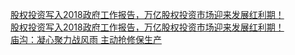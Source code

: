   
[股权投资写入2018政府工作报告，万亿股权投资市场迎来发展红利期！](http://www.dianyue.me/archives/167/ht44ebyl7t3slnz2/)  
[股权投资写入2018政府工作报告，万亿股权投资市场迎来发展红利期！](http://www.dianyue.me/archives/242/wlx2jza3exrs4vxy/)  
[庙沟：凝心聚力战风雨  主动抢修保生产](http://www.dianyue.me/archives/289/suph1hqztz2jhsur/)